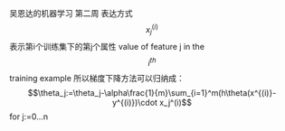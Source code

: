 吴恩达的机器学习 第二周
表达方式  $$x_j^{(i)}$$表示第i个训练集下的第j个属性 value of feature j in the $$i^{th}$$ training example
所以梯度下降方法可以归纳成：
$$\theta_j:=\theta_j-\alpha\frac{1}{m}\sum_{i=1}^m(h\theta(x^{(i)}-y^{(i)})\cdot x_j^(i)$$ for j:=0...n